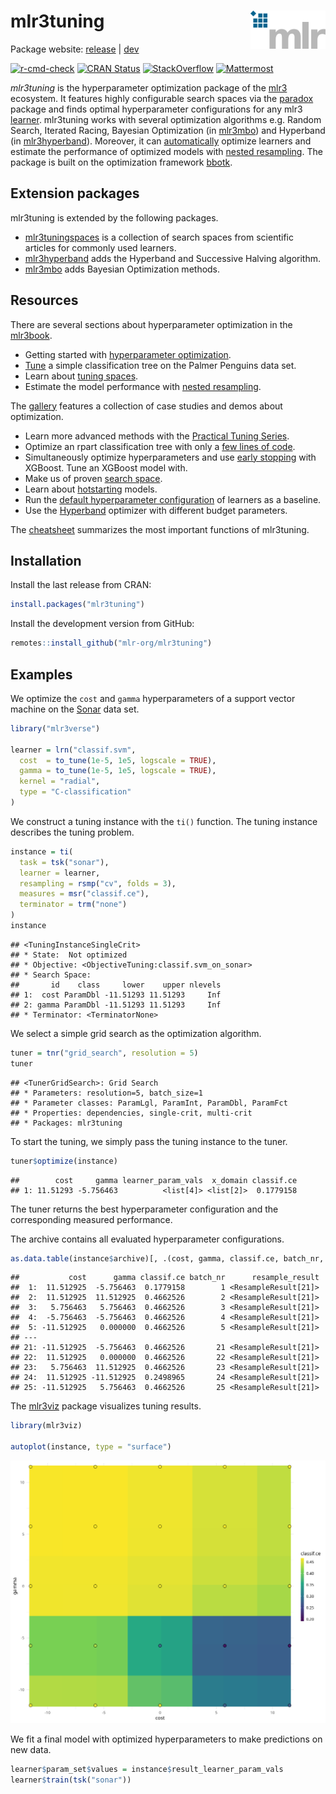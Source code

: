 
# mlr3tuning <img src="man/figures/logo.png" align="right" width = "120" />

Package website: [release](https://mlr3tuning.mlr-org.com/) |
[dev](https://mlr3tuning.mlr-org.com/dev/)

<!-- badges: start -->

[![r-cmd-check](https://github.com/mlr-org/mlr3tuning/actions/workflows/r-cmd-check.yml/badge.svg)](https://github.com/mlr-org/mlr3tuning/actions/workflows/r-cmd-check.yml)
[![CRAN
Status](https://www.r-pkg.org/badges/version-ago/mlr3tuning)](https://cran.r-project.org/package=mlr3tuning)
[![StackOverflow](https://img.shields.io/badge/stackoverflow-mlr3-orange.svg)](https://stackoverflow.com/questions/tagged/mlr3)
[![Mattermost](https://img.shields.io/badge/chat-mattermost-orange.svg)](https://lmmisld-lmu-stats-slds.srv.mwn.de/mlr_invite/)
<!-- badges: end -->

*mlr3tuning* is the hyperparameter optimization package of the
[mlr3](https://mlr-org.com/) ecosystem. It features highly configurable
search spaces via the [paradox](https://github.com/mlr-org/paradox)
package and finds optimal hyperparameter configurations for any mlr3
[learner](https://github.com/mlr-org/mlr3learners). mlr3tuning works
with several optimization algorithms e.g. Random Search, Iterated
Racing, Bayesian Optimization (in
[mlr3mbo](https://github.com/mlr-org/mlr3mbo)) and Hyperband (in
[mlr3hyperband](https://github.com/mlr-org/mlr3hyperband)). Moreover, it
can
[automatically](https://mlr3book.mlr-org.com/optimization.html#sec-autotuner)
optimize learners and estimate the performance of optimized models with
[nested
resampling](https://mlr3book.mlr-org.com/optimization.html#sec-nested-resampling).
The package is built on the optimization framework
[bbotk](https://github.com/mlr-org/bbotk).

## Extension packages

mlr3tuning is extended by the following packages.

  - [mlr3tuningspaces](https://github.com/mlr-org/mlr3tuningspaces) is a
    collection of search spaces from scientific articles for commonly
    used learners.
  - [mlr3hyperband](https://github.com/mlr-org/mlr3hyperband) adds the
    Hyperband and Successive Halving algorithm.
  - [mlr3mbo](https://github.com/mlr-org/mlr3mbo) adds Bayesian
    Optimization methods.

## Resources

There are several sections about hyperparameter optimization in the
[mlr3book](https://mlr3book.mlr-org.com).

  - Getting started with [hyperparameter
    optimization](https://mlr3book.mlr-org.com/optimization.html).
  - [Tune](https://mlr3book.mlr-org.com/optimization.html#sec-tuning-instance)
    a simple classification tree on the Palmer Penguins data set.
  - Learn about [tuning
    spaces](https://mlr3book.mlr-org.com/technical.html#sec-tuning-space).
  - Estimate the model performance with [nested
    resampling](https://mlr3book.mlr-org.com/optimization.html#sec-model-performance).

The [gallery](https://mlr-org.com/gallery-all-optimization.html)
features a collection of case studies and demos about optimization.

  - Learn more advanced methods with the [Practical Tuning
    Series](https://mlr-org.com/gallery/series/2021-03-09-practical-tuning-series-tune-a-support-vector-machine/).
  - Optimize an rpart classification tree with only a [few lines of
    code](https://mlr-org.com/gallery/optimization/2022-11-10-hyperparameter-optimization-on-the-palmer-penguins/).
  - Simultaneously optimize hyperparameters and use [early
    stopping](https://mlr-org.com/gallery/optimization/2022-11-04-early-stopping-with-xgboost/)
    with XGBoost. Tune an XGBoost model with.
  - Make us of proven [search
    space](https://mlr-org.com/gallery/optimization/2021-07-06-introduction-to-mlr3tuningspaces/).
  - Learn about
    [hotstarting](https://mlr-org.com/gallery/optimization/2023-01-16-hotstart/)
    models.
  - Run the [default hyperparameter
    configuration](https://mlr-org.com/gallery/optimization/2023-01-31-default-configuration/)
    of learners as a baseline.
  - Use the
    [Hyperband](https://mlr-org.com/gallery/series/2023-01-15-hyperband-xgboost/)
    optimizer with different budget parameters.

The [cheatsheet](https://cheatsheets.mlr-org.com/mlr3tuning.pdf)
summarizes the most important functions of mlr3tuning.

## Installation

Install the last release from CRAN:

``` r
install.packages("mlr3tuning")
```

Install the development version from GitHub:

``` r
remotes::install_github("mlr-org/mlr3tuning")
```

## Examples

We optimize the `cost` and `gamma` hyperparameters of a support vector
machine on the
[Sonar](https://mlr3.mlr-org.com/reference/mlr_tasks_sonar.html) data
set.

``` r
library("mlr3verse")

learner = lrn("classif.svm",
  cost  = to_tune(1e-5, 1e5, logscale = TRUE),
  gamma = to_tune(1e-5, 1e5, logscale = TRUE),
  kernel = "radial",
  type = "C-classification"
)
```

We construct a tuning instance with the `ti()` function. The tuning
instance describes the tuning problem.

``` r
instance = ti(
  task = tsk("sonar"),
  learner = learner,
  resampling = rsmp("cv", folds = 3),
  measures = msr("classif.ce"),
  terminator = trm("none")
)
instance
```

    ## <TuningInstanceSingleCrit>
    ## * State:  Not optimized
    ## * Objective: <ObjectiveTuning:classif.svm_on_sonar>
    ## * Search Space:
    ##       id    class     lower    upper nlevels
    ## 1:  cost ParamDbl -11.51293 11.51293     Inf
    ## 2: gamma ParamDbl -11.51293 11.51293     Inf
    ## * Terminator: <TerminatorNone>

We select a simple grid search as the optimization algorithm.

``` r
tuner = tnr("grid_search", resolution = 5)
tuner
```

    ## <TunerGridSearch>: Grid Search
    ## * Parameters: resolution=5, batch_size=1
    ## * Parameter classes: ParamLgl, ParamInt, ParamDbl, ParamFct
    ## * Properties: dependencies, single-crit, multi-crit
    ## * Packages: mlr3tuning

To start the tuning, we simply pass the tuning instance to the tuner.

``` r
tuner$optimize(instance)
```

    ##        cost     gamma learner_param_vals  x_domain classif.ce
    ## 1: 11.51293 -5.756463          <list[4]> <list[2]>  0.1779158

The tuner returns the best hyperparameter configuration and the
corresponding measured performance.

The archive contains all evaluated hyperparameter configurations.

``` r
as.data.table(instance$archive)[, .(cost, gamma, classif.ce, batch_nr, resample_result)]
```

    ##           cost      gamma classif.ce batch_nr      resample_result
    ##  1:  11.512925  -5.756463  0.1779158        1 <ResampleResult[21]>
    ##  2:  11.512925  11.512925  0.4662526        2 <ResampleResult[21]>
    ##  3:   5.756463   5.756463  0.4662526        3 <ResampleResult[21]>
    ##  4:  -5.756463  -5.756463  0.4662526        4 <ResampleResult[21]>
    ##  5: -11.512925   0.000000  0.4662526        5 <ResampleResult[21]>
    ## ---                                                               
    ## 21: -11.512925  -5.756463  0.4662526       21 <ResampleResult[21]>
    ## 22:  11.512925   0.000000  0.4662526       22 <ResampleResult[21]>
    ## 23:   5.756463  11.512925  0.4662526       23 <ResampleResult[21]>
    ## 24:  11.512925 -11.512925  0.2498965       24 <ResampleResult[21]>
    ## 25: -11.512925   5.756463  0.4662526       25 <ResampleResult[21]>

The [mlr3viz](https://mlr3viz.mlr-org.com/) package visualizes tuning
results.

``` r
library(mlr3viz)

autoplot(instance, type = "surface")
```

<img src="man/figures/plot.png"/>

We fit a final model with optimized hyperparameters to make predictions
on new data.

``` r
learner$param_set$values = instance$result_learner_param_vals
learner$train(tsk("sonar"))
```
